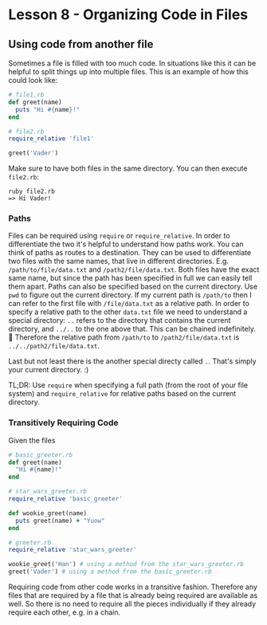 # Lesson 8 - Organizing Code in Files

## Using code from another file

Sometimes a file is filled with too much code.
In situations like this it can be helpful to split things up into multiple files.
This is an example of how this could look like:

```ruby
# file1.rb
def greet(name)
  puts "Hi #{name}!"
end
```

```ruby
# file2.rb
require_relative 'file1'

greet('Vader')
```

Make sure to have both files in the same directory. You can then execute `file2.rb`:

```shell
ruby file2.rb
=> Hi Vader!
```

### Paths

Files can be required using `require` or `require_relative`. In order to differentiate the two it's helpful to understand how paths work.
You can think of paths as routes to a destination. They can be used to differentiate two files with the same names, that live in different directories.
E.g. `/path/to/file/data.txt` and `/path2/file/data.txt`. Both files have the exact same name, but since the path has been specified in full we can easily tell them apart.
Paths can also be specified based on the current directory. Use `pwd` to figure out the current directory.
If my current path is `/path/to` then I can refer to the first file with `/file/data.txt` as a relative path.
In order to specify a relative path to the other `data.txt` file we need to understand a special directory:
`..` refers to the directory that contains the current directory, and `../..` to the one above that. This can be chained indefinitely. 🤯
Therefore the relative path from `/path/to` to `/path2/file/data.txt` is `../../path2/file/data.txt`.

Last but not least there is the another special directy called `.`. That's simply your current directory. :)

TL;DR: Use `require` when specifying a full path (from the root of your file system) and `require_relative` for relative paths based on the current directory.

### Transitively Requiring Code

Given the files

```ruby
# basic_greeter.rb
def greet(name)
  "Hi #{name}!"
end
```

```ruby
# star_wars_greeter.rb
require_relative 'basic_greeter'

def wookie_greet(name)
  puts greet(name) + "Yuow"
end
```

```ruby
# greeter.rb
require_relative 'star_wars_greeter'

wookie_greet('Han') # using a method from the star_wars_greeter.rb
greet('Vader') # using a method from the basic_greeter.rb
```

Requiring code from other code works in a transitive fashion. Therefore any files that are required by a file that is already being required are available as well. So there is no need to require all the pieces individually if they already require each other, e.g. in a chain.
